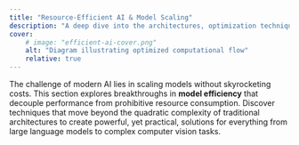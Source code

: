 ```yaml
---
title: "Resource-Efficient AI & Model Scaling"
description: "A deep dive into the architectures, optimization techniques, and novel attention mechanisms—from **Perceiver IO** and **PaCa-ViT** to methods for quantization and pruning—that allow the development of large, high-performing AI models with practical computational and memory footprints."
cover:
    # image: "efficient-ai-cover.png"
    alt: "Diagram illustrating optimized computational flow"
    relative: true
---
```


The challenge of modern AI lies in scaling models without skyrocketing costs. This section explores breakthroughs in **model efficiency** that decouple performance from prohibitive resource consumption. Discover techniques that move beyond the quadratic complexity of traditional architectures to create powerful, yet practical, solutions for everything from large language models to complex computer vision tasks.